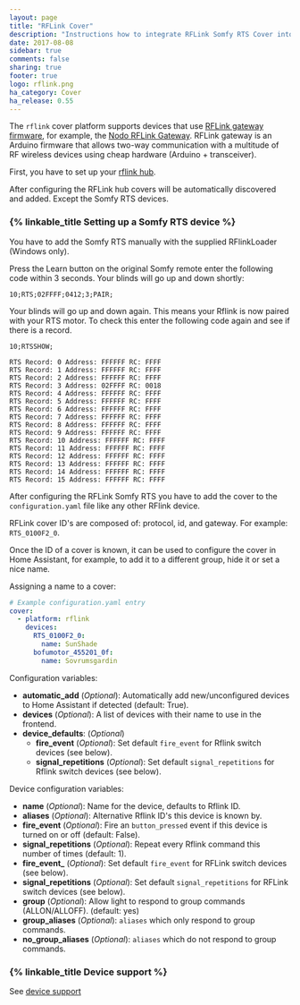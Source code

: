 ```yaml
---
layout: page
title: "RFLink Cover"
description: "Instructions how to integrate RFLink Somfy RTS Cover into Home Assistant."
date: 2017-08-08
sidebar: true
comments: false
sharing: true
footer: true
logo: rflink.png
ha_category: Cover
ha_release: 0.55
---
```


The `rflink` cover platform supports devices that use [RFLink gateway firmware](http://www.nemcon.nl/blog2/), for example, the [Nodo RFLink Gateway](https://www.nodo-shop.nl/nl/21-rflink-gateway). RFLink gateway is an Arduino firmware that allows two-way communication with a multitude of RF wireless devices using cheap hardware (Arduino + transceiver).

First, you have to set up your [rflink hub](/components/rflink/).

After configuring the RFLink hub covers will be automatically discovered and added. Except the Somfy RTS devices.

### {% linkable_title Setting up a Somfy RTS device %}

You have to add the Somfy RTS manually with the supplied RFlinkLoader (Windows only).

Press the Learn button on the original Somfy remote enter the following code within 3 seconds. Your blinds will go up and down shortly:

````
10;RTS;02FFFF;0412;3;PAIR;
````

Your blinds will go up and down again. This means your Rflink is now paired with your RTS motor.
To check this enter the following code again and see if there is a record.

````
10;RTSSHOW;
````
````
RTS Record: 0 Address: FFFFFF RC: FFFF
RTS Record: 1 Address: FFFFFF RC: FFFF
RTS Record: 2 Address: FFFFFF RC: FFFF
RTS Record: 3 Address: 02FFFF RC: 0018
RTS Record: 4 Address: FFFFFF RC: FFFF
RTS Record: 5 Address: FFFFFF RC: FFFF
RTS Record: 6 Address: FFFFFF RC: FFFF
RTS Record: 7 Address: FFFFFF RC: FFFF
RTS Record: 8 Address: FFFFFF RC: FFFF
RTS Record: 9 Address: FFFFFF RC: FFFF
RTS Record: 10 Address: FFFFFF RC: FFFF
RTS Record: 11 Address: FFFFFF RC: FFFF
RTS Record: 12 Address: FFFFFF RC: FFFF
RTS Record: 13 Address: FFFFFF RC: FFFF
RTS Record: 14 Address: FFFFFF RC: FFFF
RTS Record: 15 Address: FFFFFF RC: FFFF
````

After configuring the RFLink Somfy RTS you have to add the cover to the `configuration.yaml` file like any other RFlink device.

RFLink cover ID's are composed of: protocol, id, and gateway. For example: `RTS_0100F2_0`. 

Once the ID of a cover is known, it can be used to configure the cover in Home Assistant, for example, to add it to a different group, hide it or set a nice name.

Assigning a name to a cover:

```yaml
# Example configuration.yaml entry
cover:
  - platform: rflink
    devices:
      RTS_0100F2_0:
        name: SunShade
      bofumotor_455201_0f:
        name: Sovrumsgardin
```

Configuration variables:

- **automatic_add** (*Optional*): Automatically add new/unconfigured devices to Home Assistant if detected (default: True).
- **devices**  (*Optional*): A list of devices with their name to use in the frontend.
- **device_defaults**: (*Optional*)
  - **fire_event** (*Optional*): Set default `fire_event` for Rflink switch devices (see below).
  - **signal_repetitions** (*Optional*): Set default `signal_repetitions` for Rflink switch devices (see below).

Device configuration variables:

- **name** (*Optional*): Name for the device, defaults to Rflink ID.
- **aliases** (*Optional*): Alternative Rflink ID's this device is known by.
- **fire_event** (*Optional*): Fire an `button_pressed` event if this device is turned on or off (default: False).
- **signal_repetitions** (*Optional*): Repeat every Rflink command this number of times (default: 1).
- **fire_event_** (*Optional*): Set default `fire_event` for RFLink switch devices (see below).
- **signal_repetitions** (*Optional*): Set default `signal_repetitions` for RFLink switch devices (see below).
- **group** (*Optional*): Allow light to respond to group commands (ALLON/ALLOFF). (default: yes)
- **group_aliases** (*Optional*): `aliases` which only respond to group commands.
- **no_group_aliases** (*Optional*): `aliases` which do not respond to group commands.


### {% linkable_title Device support %}

See [device support](/components/rflink/#device-support)

